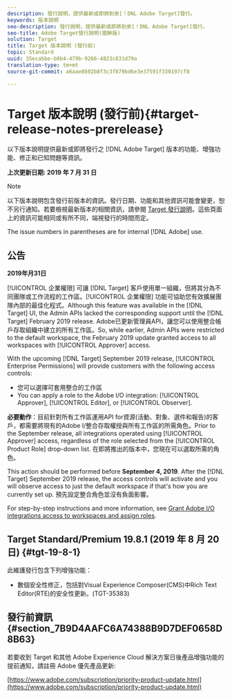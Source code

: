 ```yaml
---
description: 發行說明，提供最新或即將到來[！DNL Adobe Target]發行。
keywords: 版本說明
seo-description: 發行說明，提供最新或即將到來[！DNL Adobe Target]發行。
seo-title: Adobe Target發行說明(搶鮮版)
solution: Target
title: Target 版本說明 (發行前)
topic: Standard
uuid: 35ecabbe-b8b4-479b-9266-4823c831d79a
translation-type: tm+mt
source-git-commit: a6aae8602b8f3c3f879bd6e3e37591f330197cf8

---
```



# Target 版本說明 (發行前){#target-release-notes-prerelease}

以下版本說明提供最新或即將發行之 [!DNL Adobe Target] 版本的功能、增強功能、修正和已知問題等資訊。

**上次更新日期: 2019 年 7 月 31 日**

>[!NOTE]
>
>以下版本說明包含發行前版本的資訊。發行日期、功能和其他資訊可能會變更，恕不另行通知。若要檢視最新版本的相關資訊，請參閱 [Target 發行說明](release-notes.md)。這些頁面上的資訊可能相同或有所不同，端視發行的時間而定。
>
>The issue numbers in parentheses are for internal [!DNL Adobe] use.

## 公告

**2019年月31日**

[!UICONTROL 企業權限] 可讓 [!DNL Target] 客戶使用單一組織，但將其分為不同團隊或工作流程的工作區。[!UICONTROL 企業權限] 功能可協助您有效擴展團隊內部的最佳化程式。Although this feature was available in the [!DNL Target] UI, the Admin APIs lacked the corresponding support until the [!DNL Target] February 2019 release. Adobe已更新管理員API，讓您可以使用整合帳戶存取組織中建立的所有工作區。So, while earlier, Admin APIs were restricted to the default workspace, the February 2019 update granted access to all workspaces with [!UICONTROL Approver] access.

With the upcoming [!DNL Target] September 2019 release, [!UICONTROL Enterprise Permissions] will provide customers with the following access controls:

* 您可以選擇可套用整合的工作區
* You can apply a role to the Adobe I/O integration: [!UICONTROL Approver], [!UICONTROL Editor], or [!UICONTROL Observer].

**必要動作**：目前針對所有工作區運用API for資源(活動、對象、選件和報告)的客戶，都需要將現有的Adobe I/整合存取權授與所有工作區的所需角色。Prior to the September release, all integrations operated using [!UICONTROL Approver] access, regardless of the role selected from the [!UICONTROL Product Role] drop-down list. 在即將推出的版本中，您現在可以選取所需的角色。

This action should be performed before **September 4, 2019**. After the [!DNL Target] September 2019 release, the access controls will activate and you will observe access to just the default workspace if that's how you are currently set up. 預先設定整合角色並沒有負面影響。

For step-by-step instructions and more information, see [Grant Adobe I/O integrations access to workspaces and assign roles](/help/administrating-target/c-user-management/property-channel/configure-adobe-io-integration.md).

## Target Standard/Premium 19.8.1 (2019 年 8 月 20 日) {#tgt-19-8-1}

此維護發行包含下列增強功能：

* 數個安全性修正，包括對Visual Experience Composer(CMS)中Rich Text Editor(RTE)的安全性更新。(TGT-35383)

## 發行前資訊 {#section_7B9D4AAFC6A74388B9D7DEF0658D8B63}

若要收到 Target 和其他 Adobe Experience Cloud 解決方案日後產品增強功能的提前通知，請註冊 Adobe 優先產品更新:

[https://www.adobe.com/subscription/priority-product-update.html](https://www.adobe.com/subscription/priority-product-update.html)
